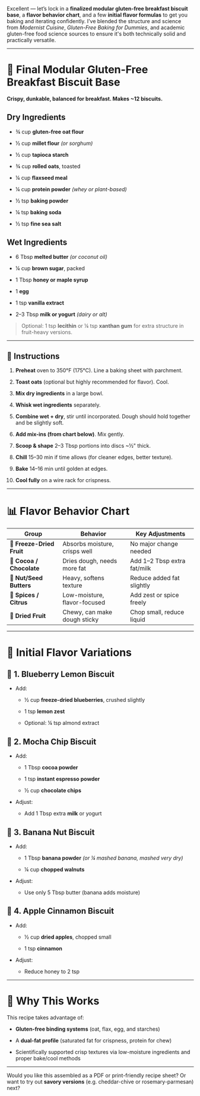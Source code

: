 Excellent — let’s lock in a **finalized modular gluten-free breakfast biscuit base**, a **flavor behavior chart**, and a few **initial flavor formulas** to get you baking and iterating confidently. I’ve blended the structure and science from _Modernist Cuisine_, _Gluten-Free Baking for Dummies_, and academic gluten-free food science sources to ensure it's both technically solid and practically versatile.

---

# 🍪 Final Modular Gluten-Free Breakfast Biscuit Base

**Crispy, dunkable, balanced for breakfast. Makes ~12 biscuits.**

## Dry Ingredients

- ¾ cup **gluten-free oat flour**
    
- ½ cup **millet flour** _(or sorghum)_
    
- ½ cup **tapioca starch**
    
- ¾ cup **rolled oats**, toasted
    
- ¼ cup **flaxseed meal**
    
- ¼ cup **protein powder** _(whey or plant-based)_
    
- ½ tsp **baking powder**
    
- ¼ tsp **baking soda**
    
- ½ tsp **fine sea salt**
    

## Wet Ingredients

- 6 Tbsp **melted butter** _(or coconut oil)_
    
- ¼ cup **brown sugar**, packed
    
- 1 Tbsp **honey or maple syrup**
    
- 1 **egg**
    
- 1 tsp **vanilla extract**
    
- 2–3 Tbsp **milk or yogurt** _(dairy or alt)_
    

> Optional: 1 tsp **lecithin** or ¼ tsp **xanthan gum** for extra structure in fruit-heavy versions.

---

## 🥣 Instructions

1. **Preheat** oven to 350°F (175°C). Line a baking sheet with parchment.
    
2. **Toast oats** (optional but highly recommended for flavor). Cool.
    
3. **Mix dry ingredients** in a large bowl.
    
4. **Whisk wet ingredients** separately.
    
5. **Combine wet + dry**, stir until incorporated. Dough should hold together and be slightly soft.
    
6. **Add mix-ins (from chart below)**. Mix gently.
    
7. **Scoop & shape** 2–3 Tbsp portions into discs ~½" thick.
    
8. **Chill** 15–30 min if time allows (for cleaner edges, better texture).
    
9. **Bake** 14–16 min until golden at edges.
    
10. **Cool fully** on a wire rack for crispness.
    

---

# 📊 Flavor Behavior Chart

|Group|Behavior|Key Adjustments|
|---|---|---|
|🍓 **Freeze-Dried Fruit**|Absorbs moisture, crisps well|No major change needed|
|🍫 **Cocoa / Chocolate**|Dries dough, needs more fat|Add 1–2 Tbsp extra fat/milk|
|🥜 **Nut/Seed Butters**|Heavy, softens texture|Reduce added fat slightly|
|🌿 **Spices / Citrus**|Low-moisture, flavor-focused|Add zest or spice freely|
|🍌 **Dried Fruit**|Chewy, can make dough sticky|Chop small, reduce liquid|

---

# 🍪 Initial Flavor Variations

## 🍓 1. **Blueberry Lemon Biscuit**

- Add:
    
    - ½ cup **freeze-dried blueberries**, crushed slightly
        
    - 1 tsp **lemon zest**
        
    - Optional: ¼ tsp almond extract
        

## 🍫 2. **Mocha Chip Biscuit**

- Add:
    
    - 1 Tbsp **cocoa powder**
        
    - 1 tsp **instant espresso powder**
        
    - ½ cup **chocolate chips**
        
- Adjust:
    
    - Add 1 Tbsp extra **milk** or yogurt
        

## 🍌 3. **Banana Nut Biscuit**

- Add:
    
    - 1 Tbsp **banana powder** _(or ¼ mashed banana, mashed very dry)_
        
    - ¼ cup **chopped walnuts**
        
- Adjust:
    
    - Use only 5 Tbsp butter (banana adds moisture)
        

## 🍎 4. **Apple Cinnamon Biscuit**

- Add:
    
    - ½ cup **dried apples**, chopped small
        
    - 1 tsp **cinnamon**
        
- Adjust:
    
    - Reduce honey to 2 tsp
        

---

# 🧠 Why This Works

This recipe takes advantage of:

- **Gluten-free binding systems** (oat, flax, egg, and starches)
    
- A **dual-fat profile** (saturated fat for crispness, protein for chew)
    
- Scientifically supported crisp textures via low-moisture ingredients and proper bake/cool methods
    

---

Would you like this assembled as a PDF or print-friendly recipe sheet? Or want to try out **savory versions** (e.g. cheddar-chive or rosemary-parmesan) next?